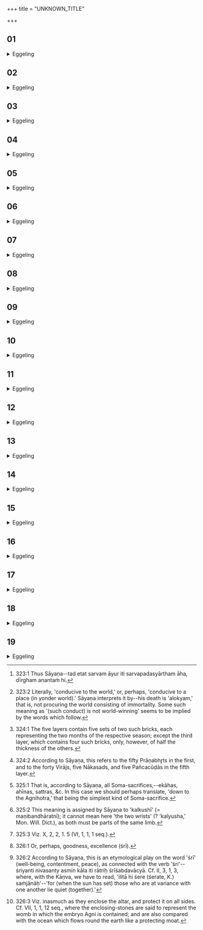 +++
title = "UNKNOWN_TITLE"

+++


##  01
<details><summary>Eggeling</summary>

1. The one hundred and one-fold Prajāpati, doubtless, is the year, and thereto belong days and

nights, half-months, months, and seasons. The days and nights of a month are sixty, and in the month, doubtless, the days and nights of the year are obtained; and there are twenty-four half-months, thirteen months, and three seasons (of four months)--that makes a hundred parts, and the year itself is the one hundred and first part.
</details>

##  02
<details><summary>Eggeling</summary>

2. By the seasons it is sevenfold,--six seasons (of two months), and the year itself as the seventh part. And he who shines yonder is the light of that year: his rays are a hundredfold, and the (sun's) disk itself is the one hundred and first part.
</details>

##  03
<details><summary>Eggeling</summary>

3. By the regions it is sevenfold,--the rays which are in the eastern region are one part, and those in the southern are one, and those in the western are one, and those in the northern are one, and those in the upper (region) are one, and those in the lower (region) are one, and the disk itself is the seventh part.
</details>

##  04
<details><summary>Eggeling</summary>

4. Beyond this (year) lies the wish-granting world; but the wish-granting one is the immortal (element): it is thus the immortal that lies beyond this (year, temporal existence); and that same immortal (element) is that very light which shines yonder.
</details>

##  05
<details><summary>Eggeling</summary>

5. Now that same boon (the immortal light), bright with wealth, he, Savitr̥ (the sun), distributes among the distributed creatures, and among plants and trees, too; and to some, indeed, he gives more of it, and to some less; and they to whom he gives more of it live longest, and they to whom he gives less live less long.
</details>

##  06
<details><summary>Eggeling</summary>

6. It is regarding this that it is said in the R̥c (I, 22, 7; Vāj. S. XXX, 4), 'The distributer of wealth, the bright boon, we invoke, Savitr̥, the beholder of men.' And that is the full

 (measure of) life, for it is long, it is unending [^egg_621]; and when people here say, 'May thy life be long! mayest thou reach the full (extent of) life!' it is as much as to say, 'May that, world, may that (immortal light) be thine!'

[^egg_621]: 323:1 Thus Sāyaṇa--tad etat sarvam āyur iti sarvapadasyārtham āha, dīrgham anantaṁ hi.
</details>

##  07
<details><summary>Eggeling</summary>

7. It is Vāc (Speech) that, seeing it, speaks (thus). That same (immortal light), indeed, is to be obtained either by the one hundred and one-fold (altar), or by a life of a hundred years: whosoever builds a one hundred and one-fold (altar), or whosoever lives a hundred years, he, indeed, obtains that immortality. Therefore, whether they know it, or whether they do not, people say, 'The life of a hundred years makes for heaven.' Hence one ought not to yield to his own desire and pass away before (he has attained) the full extent of life, for (such shortening of one's life) does not make for the heavenly world [^egg_622]; and these are indeed the worlds, to wit, the days and nights, the half-moons, moons, and seasons, and the year.

[^egg_622]: 323:2 Literally, 'conducive to the world,' or, perhaps, 'conducive to a place (in yonder world).' Sāyaṇa interprets it by--his death is 'alokyam,' that is, not procuring the world consisting of immortality. Some such meaning as '(such conduct) is not world-winning' seems to be implied by the words which follow.
</details>

##  08
<details><summary>Eggeling</summary>

8. Those who pass away in the years below twenty are consigned to the days and nights as their worlds; and those who (pass away) in the years above twenty and below forty, to the half-moons; and those who (pass away) in the (years) above forty and below sixty, to the months; and those who (pass away) in the (years) above sixty and below

eighty, to the seasons; and those who (pass away) in the (years) above eighty and below a hundred (are consigned) to the year; and he alone who lives a hundred years or more attains to that immortal (life).
</details>

##  09
<details><summary>Eggeling</summary>

9. Only by many sacrifices, indeed, is a single day, or a single night (of life) gained; and only he who builds the one hundred and one-fold (altar), or he who lives a hundred years, is certain of his attaining to that immortal (life). But he, indeed, builds a one hundred and one-fold (altar) who carries him (Ukhya Agni) for a year: hence one should only build (an altar for) such an (Agni) who has been carried for a year. Thus much as to the deity.
</details>

##  10
<details><summary>Eggeling</summary>

10. Now as to the sacrifice. When he measures out those one hundred and one men (man's lengths) with upstretched arms, that is a one hundred and one-fold (altar) in form, and a sevenfold one in respect of its layers: the layers contain six seasonal [^egg_623] (bricks) and the fire (or altar) itself is the seventh form.

[^egg_623]: 324:1 The five layers contain five sets of two such bricks, each representing the two months of the respective season; except the third layer, which contains four such bricks, only, however, of half the thickness of the others.
</details>

##  11
<details><summary>Eggeling</summary>

11. And, indeed, it is a hundred and one-fold in respect of bricks,--the first fifty bricks and the last fifty [^egg_624] which are (laid down) make a hundred forms (parts); and the bricks which are laid down between (those two sets) are the one hundred and first form.

[^egg_624]: 324:2 According to Sāyaṇa, this refers to the fifty Prāṇabhr̥ts in the first, and to the forty Virājs, five Nākasads, and five Pañcacūḍās in the fifth layer.
</details>

##  12
<details><summary>Eggeling</summary>

12. And, having the Yajus for its light, it is a hundred and one-fold in respect of the Yajus (formulas),--the first fifty and the last fifty which are (used) make a hundred forms; and the Yajus which are used between them are the one hundred and first form. In this way also the sevenfold one becomes a hundred and one-fold, and whosoever knows this obtains even by the sevenfold one whatever wish there is both in a life of a hundred years and in the one hundred and one-fold (altar).
</details>

##  13
<details><summary>Eggeling</summary>

13. In this way, indeed, all sacrifices [^egg_625] up to the Agnihotra are a hundred and one-fold by way of verses, formulas, words, syllables, rites, and hymn-tunes; and whosoever knows this obtains by every sacrifice whatever wish there is either in a life of a hundred years, or in the one hundred and one-fold (altar), or in the sevenfold one. Thus much as to the sacrifice.

[^egg_625]: 325:1 That is, according to Sāyaṇa, all Soma-sacrifices,--ekāhas, ahīnas, sattras, &c. In this case we should perhaps translate, 'down to the Agnihotra,' that being the simplest kind of Soma-sacrifice.
</details>

##  14
<details><summary>Eggeling</summary>

14. Now as to the body. There are these four sets of five fingers and toes, the two--wrist and elbow [^egg_626],--the arm, the shoulder-blade, and the collarbone,--that makes twenty-five; and in the same way (each of) these other limbs,--that makes a hundred parts, and the trunk itself is the one hundred and first part. As regards the sevenfold state this has been explained [^egg_627].

[^egg_626]: 325:2 This meaning is assigned by Sāyaṇa to 'kalkushī' (= maṇibandhāratnī); it cannot mean here 'the two wrists' (? 'kalyusha,' Mon. Will. Dict.), as both must be parts of the same limb.

[^egg_627]: 325:3 Viz. X, 2, 2, 1. 5 (VI, 1, 1, 1 seq.).
</details>

##  15
<details><summary>Eggeling</summary>

15. And, having the vital air for its light, it is a hundred and one-fold by the vital airs limb by limb, for there is vital air in each limb: whosoever knows this obtains, even by his knowledge, whatever wish there is in a life of a hundred years, or in the one hundred and one-fold (altar), or in the sevenfold one, or in all sacrifices; for he has obtained a body perfected by all the sacrifices.
</details>

##  16
<details><summary>Eggeling</summary>

16. Now, there are these three fivefold (objects), the year, the fire, and man: their five forms are food, drink, well-being [^egg_628], light, and immortality. Whatever food there is in the year, that is its food; whatever water, that is its drink; its well-being is the night, for in the night, as in well-being (contentment or goodness), all beings dwell together [^egg_629]; its light is the day, and its immortal element the sun. Thus much as to the deity.

[^egg_628]: 326:1 Or, perhaps, goodness, excellence (śrī).

[^egg_629]: 326:2 According to Sāyaṇa, this is an etymological play on the word 'śrī' (well-being, contentment, peace), as connected with the verb 'śri'--śriyanti nivasanty asmin kāla iti rātriḥ śrīśabdavācyā. Cf. II, 3, 1, 3, where, with the Kāṇva, we have to read, 'ilitā hi śere (śerate, K.) saṁjānāḥ'--'for (when the sun has set) those who are at variance with one another lie quiet (together).'
</details>

##  17
<details><summary>Eggeling</summary>

17. Now as to the sacrifice. Whatever food is placed on the fire, that is its food, and whatever water, that is its water; its well-being is the enclosing-stones, for they are of the nature of nights [^egg_630]; its light the (bricks) with special formulas, for they are of the nature of days; and its immortal

[^egg_630]: 326:3 Viz. inasmuch as they enclose the altar, and protect it on all sides. Cf. VII, 1, 1, 12 seq., where the enclosing-stones are said to represent the womb in which the embryo Agni is contained; and are also compared with the ocean which flows round the earth like a protecting moat.

element the fire, for that is of the nature of the sun. Thus much as to the sacrifice.
</details>

##  18
<details><summary>Eggeling</summary>

18. Now as to the body. Whatever food there is in man, that is his food; whatever water, that is his water; his well-being (safety, strength) is the bones, for they are of the nature of enclosing-stones; his light the marrow, for that is of the nature of the yajushmatī (bricks); his immortal element the breath, for that is of the nature of fire;--and, indeed, people say, 'The breath is fire, the breath is the immortal.'
</details>

##  19
<details><summary>Eggeling</summary>

19. Now, hunger ceases through food, thirst through drink, evil through well-being (goodness), darkness through light, and death through immortality; and, in truth, whosoever knows this from him all these pass away, and he conquers recurring death, and attains the whole (perfect) life. And let him hold this to be immortality in yonder world and life here below. Some, indeed, hold it to be breath, saying, 'The breath is fire, the breath is the immortal;' but let him not believe this, for something uncertain is breath. And regarding this it has also been said in the Yajus (Vāj. S. XII, 65), 'That (bond) of thine I unloose, as from the middle of Āyus (life):' let him therefore hold it to be immortality in yonder world, and life here below, and thus, indeed, he attains the whole life.
</details>